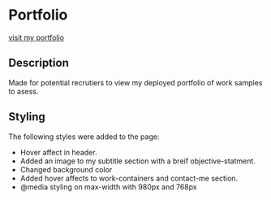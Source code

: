 # **Portfolio**

[visit my portfolio](https://umairali-bit.github.io/Portfolio/)

## Description

Made for potential recrutiers to view my deployed portfolio of work samples to asess. 

## Styling

The following styles were added to the page:

* Hover affect in header.
* Added an image to my subtitle section with a breif objective-statment. 
* Changed background color
* Added hover affects to work-containers and contact-me section.
* @media styling on max-width with 980px and 768px


